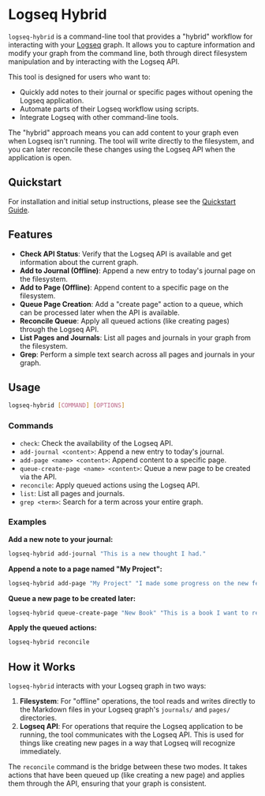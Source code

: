 # Logseq Hybrid

`logseq-hybrid` is a command-line tool that provides a "hybrid" workflow for interacting with your [Logseq](https://logseq.com/) graph. It allows you to capture information and modify your graph from the command line, both through direct filesystem manipulation and by interacting with the Logseq API.

This tool is designed for users who want to:

*   Quickly add notes to their journal or specific pages without opening the Logseq application.
*   Automate parts of their Logseq workflow using scripts.
*   Integrate Logseq with other command-line tools.

The "hybrid" approach means you can add content to your graph even when Logseq isn't running. The tool will write directly to the filesystem, and you can later reconcile these changes using the Logseq API when the application is open.

## Quickstart

For installation and initial setup instructions, please see the [Quickstart Guide](README.quickstart.md).

## Features

*   **Check API Status**: Verify that the Logseq API is available and get information about the current graph.
*   **Add to Journal (Offline)**: Append a new entry to today's journal page on the filesystem.
*   **Add to Page (Offline)**: Append content to a specific page on the filesystem.
*   **Queue Page Creation**: Add a "create page" action to a queue, which can be processed later when the API is available.
*   **Reconcile Queue**: Apply all queued actions (like creating pages) through the Logseq API.
*   **List Pages and Journals**: List all pages and journals in your graph from the filesystem.
*   **Grep**: Perform a simple text search across all pages and journals in your graph.

## Usage

```bash
logseq-hybrid [COMMAND] [OPTIONS]
```

### Commands

*   `check`: Check the availability of the Logseq API.
*   `add-journal <content>`: Append a new entry to today's journal.
*   `add-page <name> <content>`: Append content to a specific page.
*   `queue-create-page <name> <content>`: Queue a new page to be created via the API.
*   `reconcile`: Apply queued actions using the Logseq API.
*   `list`: List all pages and journals.
*   `grep <term>`: Search for a term across your entire graph.

### Examples

**Add a new note to your journal:**

```bash
logseq-hybrid add-journal "This is a new thought I had."
```

**Append a note to a page named "My Project":**

```bash
logseq-hybrid add-page "My Project" "I made some progress on the new feature today."
```

**Queue a new page to be created later:**

```bash
logseq-hybrid queue-create-page "New Book" "This is a book I want to read."
```

**Apply the queued actions:**

```bash
logseq-hybrid reconcile
```

## How it Works

`logseq-hybrid` interacts with your Logseq graph in two ways:

1.  **Filesystem**: For "offline" operations, the tool reads and writes directly to the Markdown files in your Logseq graph's `journals/` and `pages/` directories.
2.  **Logseq API**: For operations that require the Logseq application to be running, the tool communicates with the Logseq API. This is used for things like creating new pages in a way that Logseq will recognize immediately.

The `reconcile` command is the bridge between these two modes. It takes actions that have been queued up (like creating a new page) and applies them through the API, ensuring that your graph is consistent.
